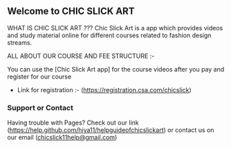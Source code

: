 ## Welcome to CHIC SLICK ART

WHAT IS CHIC SLICK ART ???
Chic Slick Art is a app which provides videos and study material online for different courses related to fashion design streams.
  
ALL ABOUT OUR COURSE AND FEE STRUCTURE :-









































You can use the [Chic Slick Art app] for the course videos after you pay and register for our course 
* Link for registration :- (https://registration.csa.com/chicslick)
### Support or Contact

Having trouble with Pages? Check out our link (https://help.github.com/hiya11/helpguideofchicslickart) or contact us on our email (chicslick11help@gmail.com)
